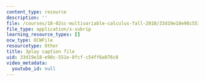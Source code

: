 ```yaml
---
content_type: resource
description: ''
file: /courses/18-02sc-multivariable-calculus-fall-2010/33d19e18e98c551e8fcfc54ff6a076c8_BbNMKMicWy8.vtt
file_type: application/x-subrip
learning_resource_types: []
ocw_type: OCWFile
resourcetype: Other
title: 3play caption file
uid: 33d19e18-e98c-551e-8fcf-c54ff6a076c8
video_metadata:
  youtube_id: null
---
```

